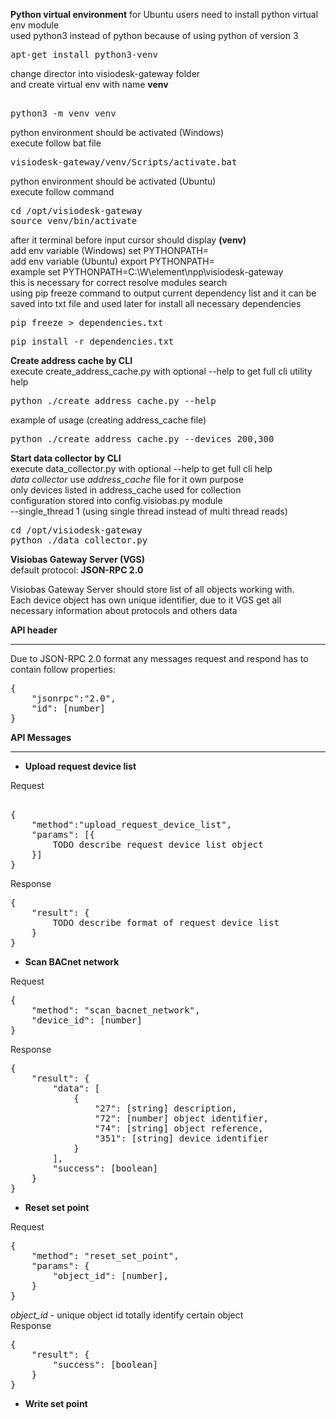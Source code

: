 __Python virtual environment__
for Ubuntu users need to install python virtual env module  
used python3 instead of python because of using python of version 3  
<pre>
apt-get install python3-venv
</pre>
change director into visiodesk-gateway folder    
and create virtual env with name __venv__
<pre>  
python3 -m venv venv
</pre>
python environment should be activated (Windows)  
execute follow bat file
<pre>
visiodesk-gateway/venv/Scripts/activate.bat
</pre>
python environment should be activated (Ubuntu)  
execute follow command
<pre>
cd /opt/visiodesk-gateway
source venv/bin/activate
</pre>
after it terminal before input cursor should display __(venv)__  
add env variable (Windows) set PYTHONPATH=<visiodesk-gateway dir>  
add env variable (Ubuntu) export PYTHONPATH=<visiodesk-gateway dir>  
example set PYTHONPATH=C:\W\element\npp\visiodesk-gateway  
this is necessary for correct resolve modules search   
using pip freeze command to output current dependency list and it can be saved into txt file and used later for install all necessary dependencies
<pre>
pip freeze > dependencies.txt
</pre>
<pre>
pip install -r dependencies.txt
</pre>


__Create address cache by CLI__  
execute create_address_cache.py with optional --help to get full cli utility help    
<pre>
python ./create_address_cache.py --help
</pre>
example of usage (creating address_cache file)  
<pre>
python ./create_address_cache.py --devices 200,300
</pre>


__Start data collector by CLI__  
execute data_collector.py with optional --help to get full cli help  
*data collector* use *address_cache* file for it own purpose  
only devices listed in address_cache used for collection  
configuration stored into config.visiobas.py module  
--single_thread 1 (using single thread instead of multi thread reads)    
<pre>
cd /opt/visiodesk-gateway
python ./data_collector.py
</pre>

__Visiobas Gateway Server (VGS)__  
default protocol: __JSON-RPC 2.0__

Visiobas Gateway Server should store list of all objects working with.  
Each device object has own unique identifier, due to it VGS get all necessary information about protocols and others data  
  
__API header__  
***
Due to JSON-RPC 2.0 format any messages request and respond has to contain follow properties:
<pre>
{  
    "jsonrpc":"2.0",  
    "id": [number]  
}
</pre>
__API Messages__
***
  
+ __Upload request device list__

Request
<pre>  
{  
    "method":"upload_request_device_list",  
    "params": [{
        TODO describe request device list object
    }]  
}
</pre>
Response  
<pre>
{
    "result": {
        TODO describe format of request device list
    }
}
</pre>

+ __Scan BACnet network__

Request
<pre>
{  
    "method": "scan_bacnet_network",
    "device_id": [number]  
}
</pre>
Response
<pre>
{
    "result": {
        "data": [
            {
                "27": [string] description,
                "72": [number] object identifier,
                "74": [string] object reference,
                "351": [string] device identifier
            }
        ],
        "success": [boolean]
    }
}
</pre>

+ __Reset set point__

Request
<pre>
{  
    "method": "reset_set_point",  
    "params": {  
        "object_id": [number],  
    }  
}
</pre>
_object_id_ - unique object id totally identify certain object  
Response   
<pre>
{
    "result": {
        "success": [boolean]
    }
}
</pre>

+ __Write set point__  
